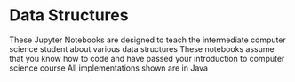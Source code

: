 # Data Structures
These Jupyter Notebooks are designed to teach the intermediate computer science student about various data structures
These notebooks assume that you know how to code and have passed your introduction to computer science course
All implementations shown are in Java
